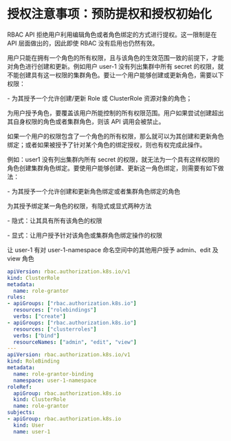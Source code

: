 # 授权注意事项：预防提权和授权初始化

RBAC API 拒绝用户利用编辑角色或者角色绑定的方式进行提权。这一限制是在 API 层面做出的，因此即使 RBAC 没有启用也仍然有效。

用户只能在拥有一个角色的所有权限，且与该角色的生效范围一致的前提下，才能对角色进行创建和更新。例如用户 user-1 没有列出集群中所有 secret 的权限，就不能创建具有这一权限的集群角色。要让一个用户能够创建或更新角色，需要以下权限：

\- 为其授予一个允许创建/更新 Role 或 ClusterRole 资源对象的角色；

为用户授予角色，要覆盖该用户所能控制的所有权限范围。用户如果尝试创建超出其自身权限的角色或者集群角色，则该 API 调用会被禁止。

如果一个用户的权限包含了一个角色的所有权限，那么就可以为其创建和更新角色绑定；或者如果被授予了针对某个角色的绑定授权，则也有权完成此操作。

例如：user1 没有列出集群内所有 secret 的权限，就无法为一个具有这样权限的角色创建集群角色绑定。要使用户能够创建、更新这一角色绑定，则需要有如下做法：

\- 为其授予一个允许创建和更新角色绑定或者集群角色绑定的角色

为其授予绑定某一角色的权限，有隐式或显式两种方法

\- 隐式：让其具有所有该角色的权限

\- 显式：让用户授予针对该角色或集群角色绑定操作的权限

让 user-1 有对 user-1-namespace 命名空间中的其他用户授予 admin、edit 及 view 角色

```yaml
apiVersion: rbac.authorization.k8s.io/v1
kind: ClusterRole
metadata:
  name: role-grantor
rules:
- apiGroups: ["rbac.authorization.k8s.io"]
  resources: ["rolebindings"]
  verbs: ["create"]
- apiGroups: ["rbac.authorization.k8s.io"]
  resources: ["clusterroles"]
  verbs: ["bind"]
  resourceNames: ["admin", "edit", "view"]
---
apiVersion: rbac.authorization.k8s.io/v1
kind: RoleBinding
metadata:
  name: role-grantor-binding
  namespace: user-1-namespace
roleRef:
  apiGroup: rbac.authorization.k8s.io
  kind: ClusterRole
  name: role-grantor
subjects:
- apiGroup: rbac.authorization.k8s.io
  kind: User
  name: user-1
```











